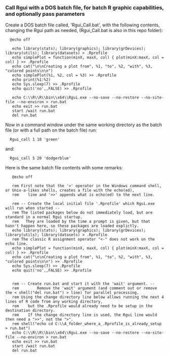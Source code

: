 ### Call Rgui with a DOS batch file, for batch R graphic capabilities, and optionally pass parameters

     
Create a DOS batch file called, 'Rgui_Call.bat', with the following contents, changing the Rgui path as needed, (Rgui_Call.bat is also in this repo folder):


      @echo off 
     
       echo library(stats); library(graphics); library(grDevices); library(utils); library(datasets) > .Rprofile
       echo simplePlot = function(minX, maxX, col) { plot(minX:maxX, col = col) } >> .Rprofile
       echo cat("\n\nCreating a plot from", %1, "to", %2, "with", %3, "colored points\n\n")
       echo simplePlot(%1, %2, col = %3) >> .Rprofile
       echo print(%1:%2)
       echo Sys.sleep(7) >> .Rprofile
       echo quit('no',,FALSE) >> .Rprofile
       
       echo C:\\R\\R\\bin\\x64\\Rgui.exe --no-save --no-restore --no-site-file --no-environ > run.bat
       echo exit >> run.bat
       start /wait run.bat
       del run.bat

       
     
     
Now in a command window under the same working directory as the batch file (or with a full path on the batch file) run: 
  
      Rgui_call 1 10 'green'
      
and:
      
      Rgui_call 5 20 'dodgerblue'
      
      
Here is the same batch file contents with some remarks:

       @echo off 
       
       rem First note that the '>' operator in the Windows command shell, or Unix-a-likes shells, creates a file with the echo(ed),
       rem    line and '>>' appends what is echo(ed) to the next line.
       
       rem -- Create the local initial file '.Rprofile' which Rgui.exe will run when started --
       rem The listed packages below do not immediately load, but are standard in a normal Rgui startup.
       rem   They are loaded by the time a prompt is given, but that hasn't happen here, so these packages are loaded explictly.
       echo library(stats); library(graphics); library(grDevices); library(utils); library(datasets) > .Rprofile
       rem The classic R assignment operator "<-" does not work on the echo line.
       echo simplePlot = function(minX, maxX, col) { plot(minX:maxX, col = col) } >> .Rprofile
       echo cat("\n\nCreating a plot from", %1, "to", %2, "with", %3, "colored points\n\n") >> .Rprofile
       echo Sys.sleep(7) >> .Rprofile
       echo quit('no',,FALSE) >> .Rprofile
     
     
       rem -- Create run.bat and start it with the 'wait' argument. --
       rem        Remove the 'wait' argument (and comment out or remove the < shell("del run.bat") > line) for parallel processing.
       rem Using the change directory line below allows running the next 4 lines of R code from any working directory,
       rem    but the .Rprofile would already need to be setup in the destination directory. 
       rem    If the change directory line is used, the Rgui line would then need a ">>", not the ">".
       rem shell("echo cd C:\\A_folder_where_a_.Rprofile_is_already_setup > run.bat") 
       echo C:\\R\\R\\bin\\x64\\Rgui.exe --no-save --no-restore --no-site-file --no-environ > run.bat
       echo exit >> run.bat
       start /wait run.bat
       del run.bat      
